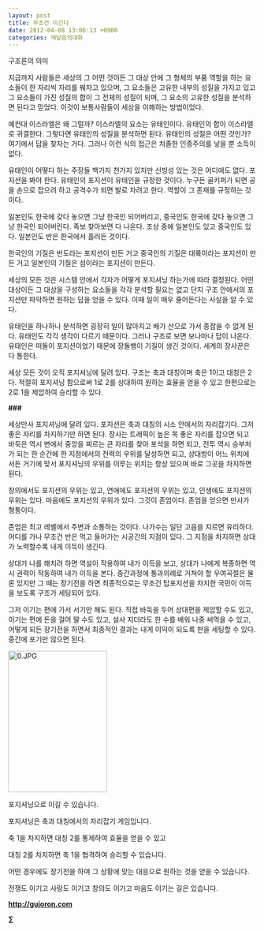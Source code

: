 ```yaml
---
layout: post
title: 무조건 이긴다
date: 2012-04-08 13:06:13 +0900
categories: 깨달음의대화
---
```

구조론의 의미



지금까지 사람들은 세상의 그 어떤 것이든 그 대상 안에 그 형체의 부품 역할을 하는 요소들이 한 자리씩 자리를 꿰차고 있으며, 그 요소들은 고유한 내부의 성질을 가지고 있고 그 요소들이 가진 성질의 합이 그 전체의 성질이 되며, 그 요소의 고유한 성질을 분석하면 된다고 믿었다. 이것이 보통사람들이 세상을 이해하는 방법이었다.

예컨대 이스라엘은 왜 그럴까? 이스라엘의 요소는 유태인이다. 유태인의 합이 이스라엘로 귀결한다. 그렇다면 유태인의 성질을 분석하면 된다. 유태인의 성질은 어떤 것인가? 여기에서 답을 찾자는 거다. 그러나 이런 식의 접근은 치졸한 인종주의를 낳을 뿐 소득이 없다. 

유태인이 어떻다 하는 주장들 백가지 천가지 있지만 신빙성 있는 것은 어디에도 없다. 포지션을 봐야 한다. 유태인의 포지션이 유태인을 규정한 것이다. 누구든 골키퍼가 되면 공을 손으로 잡으려 하고 공격수가 되면 발로 차려고 한다. 역할이 그 존재를 규정하는 것이다. 



일본인도 한국에 갖다 놓으면 그냥 한국인 되어버리고, 중국인도 한국에 갖다 놓으면 그냥 한국인 되어버린다. 족보 찾아보면 다 나온다. 조상 중에 일본인도 있고 중국인도 있다. 일본인도 반은 한국에서 흘러든 것이다. 



한국인의 기질은 반도라는 포지션이 만든 거고 중국인의 기질은 대륙이라는 포지션이 만든 거고 일본인의 기질은 섬이라는 포지션이 만든다. 

세상의 모든 것은 시스템 안에서 각자가 어떻게 포지셔닝 하는가에 따라 결정된다. 어떤 대상이든 그 대상을 구성하는 요소들을 각각 분석할 필요는 없고 단지 구조 안에서의 포지션만 파악하면 원하는 답을 얻을 수 있다. 이때 일이 매우 줄어든다는 사실을 알 수 있다. 

유태인을 하나하나 분석하면 굉장히 일이 많아지고 배가 산으로 가서 종잡을 수 없게 된다. 유태인도 각각 생각이 다르기 때문이다. 그러나 구조로 보면 보나마나 답이 나온다. 유태인은 떠돌이 포지션이었기 때문에 장돌뱅이 기질이 생긴 것이다. 세계의 장사꾼은 다 통한다. 

세상 모든 것이 오직 포지셔닝에 달려 있다. 구조는 축과 대칭이며 축은 1이고 대칭은 2다. 적절히 포지셔닝 함으로써 1로 2를 상대하여 원하는 효율을 얻을 수 있고 한편으로는 2로 1을 제압하여 승리할 수 있다. 



**###** 

세상만사 포지셔닝에 달려 있다. 포지션은 축과 대칭의 시소 안에서의 자리잡기다. 그저 좋은 자리를 차지하기만 하면 된다. 장사는 트래픽이 높은 목 좋은 자리를 잡으면 되고 바둑은 역시 변에서 중앙을 찌르는 큰 자리를 찾아 포석을 하면 되고, 전투 역시 승부처가 되는 한 순간에 한 지점에서의 전력의 우위를 달성하면 되고, 상대방이 어느 위치에 서든 거기에 맞서 포지셔닝의 우위를 이루는 위치는 항상 있으며 바로 그곳을 차지하면 된다. 

창의에서도 포지션의 우위는 있고, 연애에도 포지션의 우위는 있고, 인생에도 포지션의 우위는 있다. 마음에도 포지션의 우위가 있다. 그것이 존엄이다. 존엄을 얻으면 만사가 형통이다. 

존엄은 최고 레벨에서 주변과 소통하는 것이다. 나가수는 일단 고음을 지르면 유리하다. 어디를 가나 무조건 반은 먹고 들어가는 시공간의 지점이 있다. 그 지점을 차지하면 상대가 노력할수록 내게 이득이 생긴다. 

상대가 나를 해치려 하면 역설이 작용하여 내가 이득을 보고, 상대가 나에게 복종하면 역시 권력이 작동하여 내가 이득을 본다. 중간과정에 통과의례로 거쳐야 할 우여곡절은 물론 있지만 그 때는 장기전을 하면 최종적으로는 무조건 탑포지션을 차지한 국민이 이득을 보도록 구조가 세팅되어 있다. 

그저 이기는 편에 가서 서기만 해도 된다. 직접 바둑을 두어 상대편을 제압할 수도 있고, 이기는 편에 돈을 걸어 딸 수도 있고, 설사 지더라도 한 수를 배워 나중 써먹을 수 있고, 어떻게 되든 장기전을 하면서 최종적인 결과는 내게 이익이 되도록 판을 세팅할 수 있다. 중간에 포기만 않으면 된다. 

  

  




<a href="?mid=WaytoWin" target="_self"><img alt="0.JPG" src="assets/attach/images/199/290/248/123456.JPG" width="200" height="287" /> </a>



포지셔닝으로 이길 수 있습니다.

포지셔닝은 축과 대칭에서의 자리잡기 게임입니다.

축 1을 차지하면 대칭 2를 통제하여 효율을 얻을 수 있고

대칭 2를 차지하면 축 1을 협격하여 승리할 수 있습니다.

어떤 경우에도 장기전을 하며 그 상황에 맞는 대응으로 원하는 것을 얻을 수 있습니다.

전쟁도 이기고 사랑도 이기고 창의도 이기고 마음도 이기는 길은 있습니다.







**http://gujoron.com**  


**∑**
